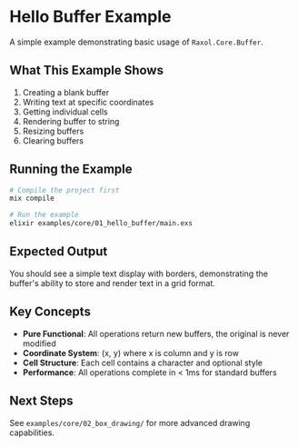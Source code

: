 # Hello Buffer Example

A simple example demonstrating basic usage of `Raxol.Core.Buffer`.

## What This Example Shows

1. Creating a blank buffer
2. Writing text at specific coordinates
3. Getting individual cells
4. Rendering buffer to string
5. Resizing buffers
6. Clearing buffers

## Running the Example

```bash
# Compile the project first
mix compile

# Run the example
elixir examples/core/01_hello_buffer/main.exs
```

## Expected Output

You should see a simple text display with borders, demonstrating the buffer's ability to store and render text in a grid format.

## Key Concepts

- **Pure Functional**: All operations return new buffers, the original is never modified
- **Coordinate System**: (x, y) where x is column and y is row
- **Cell Structure**: Each cell contains a character and optional style
- **Performance**: All operations complete in < 1ms for standard buffers

## Next Steps

See `examples/core/02_box_drawing/` for more advanced drawing capabilities.

